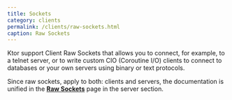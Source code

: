 ```yaml
---
title: Sockets
category: clients
permalink: /clients/raw-sockets.html
caption: Raw Sockets  
---
```


Ktor support Client Raw Sockets that allows you to connect, for example,
to a telnet server, or to write custom CIO (Coroutine I/O) clients to
connect to databases or your own servers using binary or text protocols.

Since raw sockets, apply to both: clients and servers, 
the documentation is unified in the **[Raw Sockets](/servers/raw-sockets.html)** page
in the server section.
